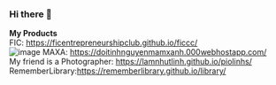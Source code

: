 ### Hi there 👋
<strong>My Products</strong> <br/>
FIC: https://ficentrepreneurshipclub.github.io/ficcc/ <br/>
![image](https://user-images.githubusercontent.com/91412382/138232934-cfa4ab03-10a2-49bd-b963-f9822256c675.png)
MAXA: https://doitinhnguyenmamxanh.000webhostapp.com/ <br/>
My friend is a Photographer: https://lamnhutlinh.github.io/piolinhs/ <br/>
RememberLibrary:https://rememberlibrary.github.io/library/
<!--
**Rememberlibrary/Rememberlibrary** is a ✨ _special_ ✨ repository because its `README.md` (this file) appears on your GitHub profile.

Here are some ideas to get you started:

- 🔭 I’m currently working on ...
- 🌱 I’m currently learning ...
- 👯 I’m looking to collaborate on ...
- 🤔 I’m looking for help with ...
- 💬 Ask me about ...
- 📫 How to reach me: ...
- 😄 Pronouns: ...
- ⚡ Fun fact: ...
-->
